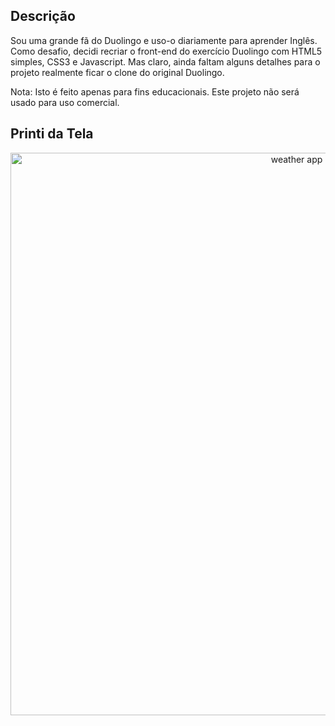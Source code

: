 ## Descrição
Sou uma grande fã do Duolingo e uso-o diariamente para aprender Inglês. Como desafio, decidi recriar o front-end do exercício Duolingo com HTML5 simples, CSS3 e Javascript. Mas claro, ainda faltam alguns detalhes para o projeto realmente ficar o clone do original Duolingo.

Nota: Isto é feito apenas para fins educacionais. Este projeto não será usado para uso comercial.
 

## Printi da Tela

<p align="center">
    <img src="Imagem do WhatsApp de 2024-06-25 à(s) 17.01.36_dfacec0d.jpg" width="900" alt="weather app">
</p>